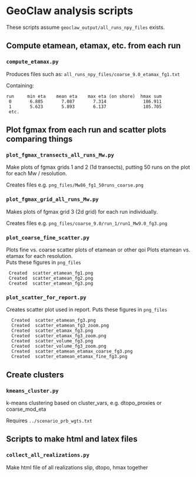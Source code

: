 
# GeoClaw analysis scripts

These scripts assume `geoclaw_output/all_runs_npy_files` exists.

## Compute etamean, etamax, etc. from each run

### `compute_etamax.py`

Produces files such as:
`all_runs_npy_files/coarse_9.0_etamax_fg1.txt`

Containing:

    run     min eta    mean eta    max eta (on shore)  hmax sum
     0       6.885       7.087       7.314              186.911
     1       5.623       5.893       6.137              105.705
     etc.
     
## Plot fgmax from each run and scatter plots comparing things

### `plot_fgmax_transects_all_runs_Mw.py`

Make plots of fgmax grids 1 and 2 (1d transects), putting 50 runs on the plot for each Mw / resolution.

Creates files e.g. `png_files/Mw86_fg1_50runs_coarse.png`
     
### `plot_fgmax_grid_all_runs_Mw.py`

Makes plots of fgmax grid 3 (2d grid) for each run individually.

Creates files e.g. `png_files/coarse_9.0/run_1/run1_Mw9.0_fg3.png`

### `plot_coarse_fine_scatter.py`

 Plots fine vs. coarse scatter plots of etamean or other qoi
 Plots etamean vs. etamax for each resolution.  
 Puts these figures in `png_files`

     Created  scatter_etamean_fg1.png
     Created  scatter_etamean_fg2.png
     Created  scatter_etamean_fg3.png

### `plot_scatter_for_report.py`

Creates scatter plot used in report.  Puts these figures in `png_files`
      
      Created  scatter_etamean_fg3.png
      Created  scatter_etamean_fg3_zoom.png
      Created  scatter_etamax_fg3.png
      Created  scatter_etamax_fg3_zoom.png
      Created  scatter_volume_fg3.png
      Created  scatter_volume_fg3_zoom.png
      Created  scatter_etamean_etamax_coarse_fg3.png
      Created  scatter_etamean_etamax_fine_fg3.png

## Create clusters

### `kmeans_cluster.py`

k-means clustering based on cluster_vars, e.g.
dtopo_proxies or coarse_mod_eta

Requires `../scenario_prb_wgts.txt`

## Scripts to make html and latex files

### `collect_all_realizations.py`

Make html file of all realizations slip, dtopo, hmax together

